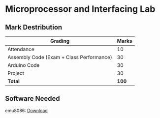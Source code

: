 # Microprocessor and Interfacing Lab

## Mark Destribution

| **Grading**                              | **Marks** |
|------------------------------------------|-----------|
| Attendance                               | 10        |
| Assembly Code (Exam + Class Performance) | 30        |
| Arduino Code                             | 30        |
| Project                                  | 30        |
| **Total**                                | **100**   |

## Software Needed
emu8086: [Download](https://github.com/ahnayef/Code-Practice/blob/main/Codes/Microprocessor/Assets/emu8086.zip)
